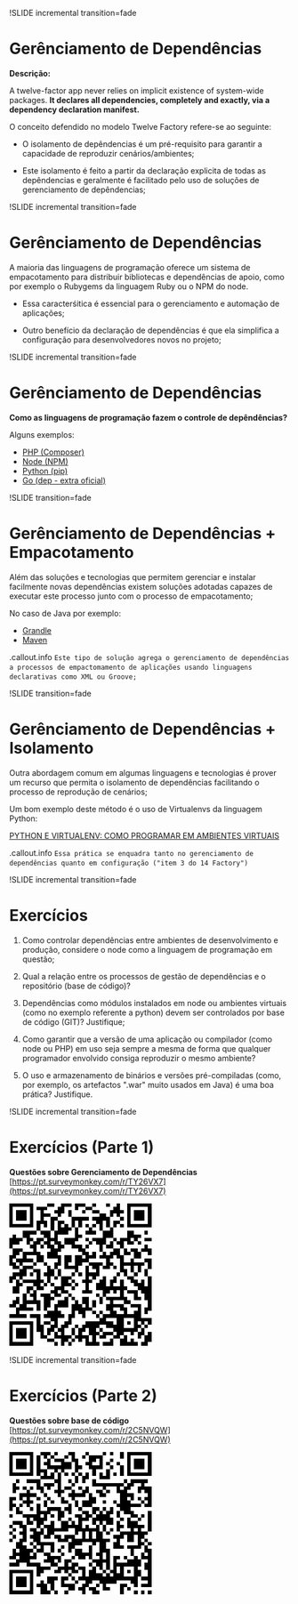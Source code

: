 !SLIDE incremental transition=fade

# Gerênciamento de Dependências

**Descrição:**

A twelve-factor app never relies on implicit existence of system-wide packages. **It declares all dependencies, completely and exactly, via a dependency declaration manifest.** 

O conceito defendido no modelo Twelve Factory refere-se ao seguinte:

- O isolamento de depêndencias é um pré-requisito para garantir a capacidade de reproduzir cenários/ambientes;

- Este isolamento é feito a partir da declaração explicita de todas as depêndencias e geralmente é facilitado pelo uso de soluções de gerenciamento de depêndencias;


!SLIDE incremental transition=fade

# Gerênciamento de Dependências

A maioria das linguagens de programação oferece um sistema de empacotamento para distribuir bibliotecas e dependências de apoio, como por exemplo o Rubygems da linguagem Ruby ou o NPM do node.

- Essa caracterśitica é essencial para o gerenciamento e automação de aplicações;

- Outro benefício da declaração de dependências é que ela simplifica a configuração para desenvolvedores novos no projeto;


!SLIDE incremental transition=fade

# Gerênciamento de Dependências

**Como as linguagens de programação fazem o controle de depêndências?**

Alguns exemplos:

- [PHP (Composer)](https://getcomposer.org/)
- [Node (NPM)](https://www.npmjs.com/get-npm)
- [Python (pip)](https://pip.pypa.io/en/stable/user_guide/)
- [Go (dep - extra oficial)](https://github.com/golang/dep)


!SLIDE transition=fade

# Gerênciamento de Dependências + Empacotamento

Além das soluções e tecnologias que permitem gerenciar e instalar facilmente novas dependências existem soluções adotadas capazes de executar este processo junto com o processo de empacotamento;

No caso de Java por exemplo:

- [Grandle](https://docs.gradle.org/current/userguide/userguide.html)
- [Maven](https://maven.apache.org/index.html)

.callout.info `Este tipo de solução agrega o gerenciamento de dependências a processos de empactomamento de aplicações usando linguagens declarativas como XML ou Groove;`


!SLIDE transition=fade

# Gerênciamento de Dependências + Isolamento

Outra abordagem comum em algumas linguagens e tecnologias é prover um recurso que permita o isolamento de dependências facilitando o processo de reprodução de cenários;

Um bom exemplo deste método é o uso de Virtualenvs da linguagem Python:

[PYTHON E VIRTUALENV: COMO PROGRAMAR EM AMBIENTES VIRTUAIS](https://pythonacademy.com.br/blog/python-e-virtualenv-como-programar-em-ambientes-virtuais)

.callout.info `Essa prática se enquadra tanto no gerenciamento de dependências quanto em configuração ("item 3 do 14 Factory")`


!SLIDE incremental transition=fade

# Exercícios

1. Como controlar dependências entre ambientes de desenvolvimento e produção, considere o node como a linguagem de programação em questão;

2. Qual a relação entre os processos de gestão de dependências e o repositório (base de código)?

3. Dependências como módulos instalados em node ou ambientes virtuais (como no exemplo referente a python) devem ser controlados por base de código (GIT)? Justifique;

4. Como garantir que a versão de uma aplicação ou compilador (como node ou PHP) em uso seja sempre a mesma de forma que qualquer programador envolvido consiga reproduzir o mesmo ambiente?

5. O uso e armazenamento de binários e versões pré-compiladas (como, por exemplo, os artefactos ".war" muito usados em Java) é uma boa prática? Justifique.

!SLIDE incremental transition=fade

# Exercícios (Parte 1)

**Questões sobre Gerenciamento de Dependências**
[https://pt.surveymonkey.com/r/TY26VX7](https://pt.surveymonkey.com/r/TY26VX7)

![quiz-dep.png](images/QR_code_TY26VX7.png)


!SLIDE incremental transition=fade

# Exercícios (Parte 2)

**Questões sobre base de código**
[https://pt.surveymonkey.com/r/2C5NVQW](https://pt.surveymonkey.com/r/2C5NVQW)

![quiz-git.png](images/QR_code_2C5NVQW.png)
